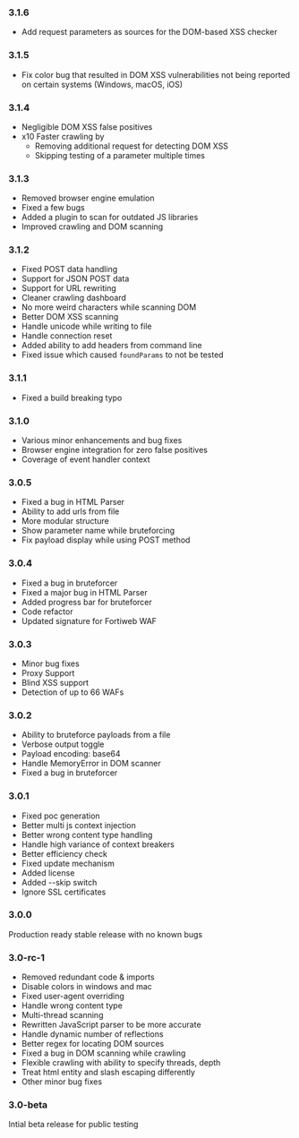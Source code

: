 ### 3.1.6
- Add request parameters as sources for the DOM-based XSS checker

### 3.1.5
- Fix color bug that resulted in DOM XSS vulnerabilities not
  being reported on certain systems (Windows, macOS, iOS)

### 3.1.4
- Negligible DOM XSS false positives
- x10 Faster crawling by
    - Removing additional request for detecting DOM XSS
    - Skipping testing of a parameter multiple times

### 3.1.3
- Removed browser engine emulation
- Fixed a few bugs
- Added a plugin to scan for outdated JS libraries
- Improved crawling and DOM scanning

### 3.1.2
- Fixed POST data handling
- Support for JSON POST data
- Support for URL rewriting
- Cleaner crawling dashboard
- No more weird characters while scanning DOM
- Better DOM XSS scanning
- Handle unicode while writing to file
- Handle connection reset
- Added ability to add headers from command line
- Fixed issue which caused `foundParams` to not be tested

### 3.1.1
- Fixed a build breaking typo

### 3.1.0
- Various minor enhancements and bug fixes
- Browser engine integration for zero false positives
- Coverage of event handler context

### 3.0.5

- Fixed a bug in HTML Parser
- Ability to add urls from file
- More modular structure
- Show parameter name while bruteforcing
- Fix payload display while using POST method

### 3.0.4

- Fixed a bug in bruteforcer
- Fixed a major bug in HTML Parser
- Added progress bar for bruteforcer
- Code refactor
- Updated signature for Fortiweb WAF

### 3.0.3

- Minor bug fixes
- Proxy Support
- Blind XSS support
- Detection of up to 66 WAFs

### 3.0.2

- Ability to bruteforce payloads from a file
- Verbose output toggle
- Payload encoding: base64
- Handle MemoryError in DOM scanner
- Fixed a bug in bruteforcer

### 3.0.1

- Fixed poc generation
- Better multi js context injection
- Better wrong content type handling
- Handle high variance of context breakers
- Better efficiency check
- Fixed update mechanism
- Added license
- Added --skip switch
- Ignore SSL certificates

### 3.0.0

Production ready stable release with no known bugs

### 3.0-rc-1

- Removed redundant code & imports
- Disable colors in windows and mac
- Fixed user-agent overriding
- Handle wrong content type
- Multi-thread scanning
- Rewritten JavaScript parser to be more accurate
- Handle dynamic number of reflections
- Better regex for locating DOM sources
- Fixed a bug in DOM scanning while crawling
- Flexible crawling with ability to specify threads, depth
- Treat html entity and slash escaping differently
- Other minor bug fixes

### 3.0-beta

Intial beta release for public testing
